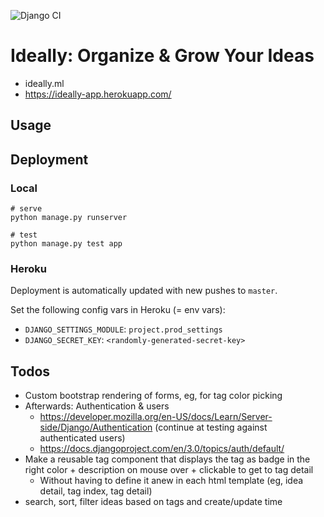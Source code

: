 ![Django CI](https://github.com/stefanbschneider/ideally/workflows/Django%20CI/badge.svg)

# Ideally: Organize & Grow Your Ideas

* ideally.ml
* https://ideally-app.herokuapp.com/

## Usage



## Deployment

### Local

```
# serve
python manage.py runserver

# test
python manage.py test app
```

### Heroku

Deployment is automatically updated with new pushes to `master`.

Set the following config vars in Heroku (= env vars):

* `DJANGO_SETTINGS_MODULE`: `project.prod_settings`
* `DJANGO_SECRET_KEY`: `<randomly-generated-secret-key>`

## Todos

* Custom bootstrap rendering of forms, eg, for tag color picking
* Afterwards: Authentication & users
    * https://developer.mozilla.org/en-US/docs/Learn/Server-side/Django/Authentication (continue at testing against authenticated users)
    * https://docs.djangoproject.com/en/3.0/topics/auth/default/
* Make a reusable tag component that displays the tag as badge in the right color + description on mouse over + clickable to get to tag detail
    * Without having to define it anew in each html template (eg, idea detail, tag index, tag detail)
* search, sort, filter ideas based on tags and create/update time
